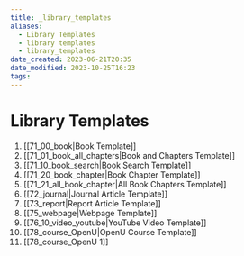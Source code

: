 ```yaml
---
title: _library_templates
aliases:
  - Library Templates
  - library templates
  - library_templates
date_created: 2023-06-21T20:35
date_modified: 2023-10-25T16:23
tags: 
---
```

# Library Templates

1. [[71_00_book|Book Template]]
2. [[71_01_book_all_chapters|Book and Chapters Template]]
3. [[71_10_book_search|Book Search Template]]
4. [[71_20_book_chapter|Book Chapter Template]]
5. [[71_21_all_book_chapter|All Book Chapters Template]]
6. [[72_journal|Journal Article Template]]
7. [[73_report|Report Article Template]]
8. [[75_webpage|Webpage Template]]
9. [[76_10_video_youtube|YouTube Video Template]]
10. [[78_course_OpenU|OpenU Course Template]]
11. [[78_course_OpenU 1]]
